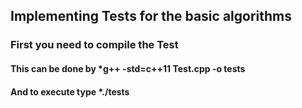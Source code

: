## Implementing Tests for the basic algorithms

### First you need to compile the Test
#### This can be done by *g++ -std=c++11 Test.cpp -o tests
#### And to execute type *./tests